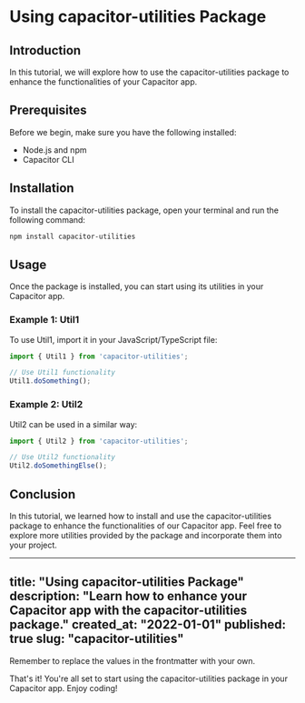 # Using capacitor-utilities Package

## Introduction

In this tutorial, we will explore how to use the capacitor-utilities package to enhance the functionalities of your Capacitor app.

## Prerequisites

Before we begin, make sure you have the following installed:

- Node.js and npm
- Capacitor CLI

## Installation

To install the capacitor-utilities package, open your terminal and run the following command:

```bash
npm install capacitor-utilities
```

## Usage

Once the package is installed, you can start using its utilities in your Capacitor app.

### Example 1: Util1

To use Util1, import it in your JavaScript/TypeScript file:

```javascript
import { Util1 } from 'capacitor-utilities';

// Use Util1 functionality
Util1.doSomething();
```

### Example 2: Util2

Util2 can be used in a similar way:

```javascript
import { Util2 } from 'capacitor-utilities';

// Use Util2 functionality
Util2.doSomethingElse();
```

## Conclusion

In this tutorial, we learned how to install and use the capacitor-utilities package to enhance the functionalities of our Capacitor app. Feel free to explore more utilities provided by the package and incorporate them into your project.

---
title: "Using capacitor-utilities Package"
description: "Learn how to enhance your Capacitor app with the capacitor-utilities package."
created_at: "2022-01-01"
published: true
slug: "capacitor-utilities"
---

Remember to replace the values in the frontmatter with your own.

That's it! You're all set to start using the capacitor-utilities package in your Capacitor app. Enjoy coding!